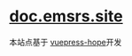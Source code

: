 # [doc.emsrs.site](https://doc.emsrs.site)

本站点基于 [vuepress-hope](https://theme-hope.vuejs.press/zh/)开发
